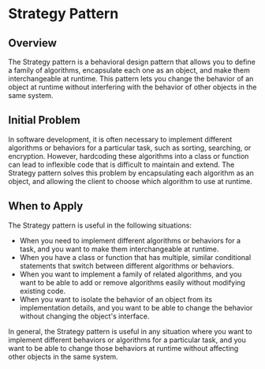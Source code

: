 # Strategy Pattern
## Overview
The Strategy pattern is a behavioral design pattern that allows you to define a family of algorithms, encapsulate each one as an object, and make them interchangeable at runtime. This pattern lets you change the behavior of an object at runtime without interfering with the behavior of other objects in the same system.

## Initial Problem
In software development, it is often necessary to implement different algorithms or behaviors for a particular task, such as sorting, searching, or encryption. However, hardcoding these algorithms into a class or function can lead to inflexible code that is difficult to maintain and extend. The Strategy pattern solves this problem by encapsulating each algorithm as an object, and allowing the client to choose which algorithm to use at runtime.

## When to Apply
The Strategy pattern is useful in the following situations:

* When you need to implement different algorithms or behaviors for a task, and you want to make them interchangeable at runtime.
* When you have a class or function that has multiple, similar conditional statements that switch between different algorithms or behaviors.
* When you want to implement a family of related algorithms, and you want to be able to add or remove algorithms easily without modifying existing code.
* When you want to isolate the behavior of an object from its implementation details, and you want to be able to change the behavior without changing the object's interface.

In general, the Strategy pattern is useful in any situation where you want to implement different behaviors or algorithms for a particular task, and you want to be able to change those behaviors at runtime without affecting other objects in the same system.
